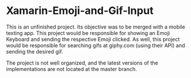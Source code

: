 # Xamarin-Emoji-and-Gif-Input
This is an unfinished project. Its objective was to be merged with a mobile texting app. This project would be responsible for
showing an Emoji Keyboard and sending the respective Emoji clicked. As well, this project would be responsible for searching
gifs at giphy.com (using their API) and sending the desired gif.

The project is not well organized, and the latest versions of the implementations are not located at the master branch.
